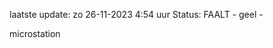 laatste update: 
zo 26-11-2023  4:54   uur 
Status: FAALT - geel - 
<div class="service R">microstation</div>